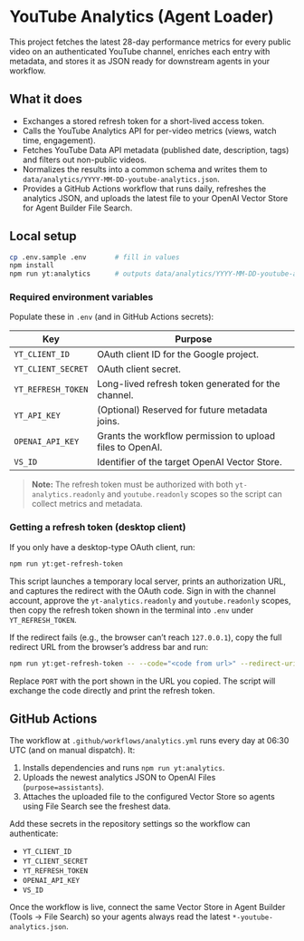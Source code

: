 # YouTube Analytics (Agent Loader)

This project fetches the latest 28-day performance metrics for every public video on an authenticated YouTube channel, enriches each entry with metadata, and stores it as JSON ready for downstream agents in your workflow.

## What it does
- Exchanges a stored refresh token for a short-lived access token.
- Calls the YouTube Analytics API for per-video metrics (views, watch time, engagement).
- Fetches YouTube Data API metadata (published date, description, tags) and filters out non-public videos.
- Normalizes the results into a common schema and writes them to `data/analytics/YYYY-MM-DD-youtube-analytics.json`.
- Provides a GitHub Actions workflow that runs daily, refreshes the analytics JSON, and uploads the latest file to your OpenAI Vector Store for Agent Builder File Search.

## Local setup
```bash
cp .env.sample .env       # fill in values
npm install
npm run yt:analytics      # outputs data/analytics/YYYY-MM-DD-youtube-analytics.json
```

### Required environment variables
Populate these in `.env` (and in GitHub Actions secrets):

| Key | Purpose |
| --- | --- |
| `YT_CLIENT_ID` | OAuth client ID for the Google project. |
| `YT_CLIENT_SECRET` | OAuth client secret. |
| `YT_REFRESH_TOKEN` | Long-lived refresh token generated for the channel. |
| `YT_API_KEY` | (Optional) Reserved for future metadata joins. |
| `OPENAI_API_KEY` | Grants the workflow permission to upload files to OpenAI. |
| `VS_ID` | Identifier of the target OpenAI Vector Store. |

> **Note:** The refresh token must be authorized with both `yt-analytics.readonly` and `youtube.readonly` scopes so the script can collect metrics and metadata.
### Getting a refresh token (desktop client)
If you only have a desktop-type OAuth client, run:
```bash
npm run yt:get-refresh-token
```
This script launches a temporary local server, prints an authorization URL, and captures the redirect with the OAuth code. Sign in with the channel account, approve the `yt-analytics.readonly` and `youtube.readonly` scopes, then copy the refresh token shown in the terminal into `.env` under `YT_REFRESH_TOKEN`.

If the redirect fails (e.g., the browser can’t reach `127.0.0.1`), copy the full redirect URL from the browser’s address bar and run:
```bash
npm run yt:get-refresh-token -- --code="<code from url>" --redirect-uri="http://127.0.0.1:PORT/oauth2callback"
```
Replace `PORT` with the port shown in the URL you copied. The script will exchange the code directly and print the refresh token.

## GitHub Actions
The workflow at `.github/workflows/analytics.yml` runs every day at 06:30 UTC (and on manual dispatch). It:
1. Installs dependencies and runs `npm run yt:analytics`.
2. Uploads the newest analytics JSON to OpenAI Files (`purpose=assistants`).
3. Attaches the uploaded file to the configured Vector Store so agents using File Search see the freshest data.

Add these secrets in the repository settings so the workflow can authenticate:
- `YT_CLIENT_ID`
- `YT_CLIENT_SECRET`
- `YT_REFRESH_TOKEN`
- `OPENAI_API_KEY`
- `VS_ID`

Once the workflow is live, connect the same Vector Store in Agent Builder (Tools → File Search) so your agents always read the latest `*-youtube-analytics.json`.
